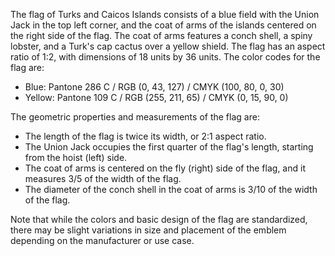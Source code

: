 The flag of Turks and Caicos Islands consists of a blue field with the Union Jack in the top left corner, and the coat of arms of the islands centered on the right side of the flag. The coat of arms features a conch shell, a spiny lobster, and a Turk's cap cactus over a yellow shield. The flag has an aspect ratio of 1:2, with dimensions of 18 units by 36 units. The color codes for the flag are:

- Blue: Pantone 286 C / RGB (0, 43, 127) / CMYK (100, 80, 0, 30)
- Yellow: Pantone 109 C / RGB (255, 211, 65) / CMYK (0, 15, 90, 0)

The geometric properties and measurements of the flag are:

- The length of the flag is twice its width, or 2:1 aspect ratio.
- The Union Jack occupies the first quarter of the flag's length, starting from the hoist (left) side.
- The coat of arms is centered on the fly (right) side of the flag, and it measures 3/5 of the width of the flag.
- The diameter of the conch shell in the coat of arms is 3/10 of the width of the flag.

Note that while the colors and basic design of the flag are standardized, there may be slight variations in size and placement of the emblem depending on the manufacturer or use case.